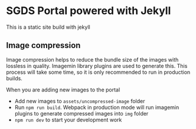 # SGDS Portal powered with Jekyll 

This is a static site build with jekyll 

## Image compression

Image compression helps to reduce the bundle size of the images with lossless in quality. 
Imagemin library plugins are used to generate this. This process will take some time, so it is only recommended to run in production builds. 

When you are adding new images to the portal
- Add new images to `assets/uncompressed-image` folder 
- Run `npm run build`. Webpack in production mode will run imagemin plugins to generate compressed images into `img` folder 
- `npm run dev` to start your development work 